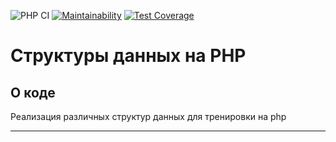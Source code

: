 ![PHP CI](https://github.com/yulia633/data-structures/workflows/PHP%20CI/badge.svg)
[![Maintainability](https://api.codeclimate.com/v1/badges/db0b9b7d34e930e978ee/maintainability)](https://codeclimate.com/github/yulia633/data-structures/maintainability)
[![Test Coverage](https://api.codeclimate.com/v1/badges/db0b9b7d34e930e978ee/test_coverage)](https://codeclimate.com/github/yulia633/data-structures/test_coverage)
# Структуры данных на PHP

## О коде

Реализация различных структур данных для тренировки на php

---
